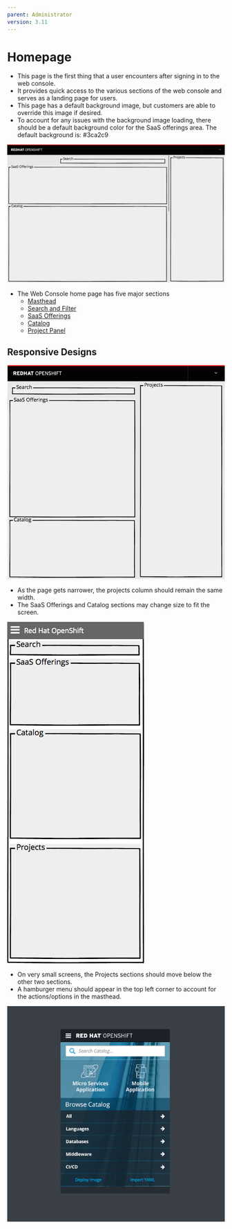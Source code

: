 ```yaml
---
parent: Administrator
version: 3.11
---
```


# Homepage

- This page is the first thing that a user encounters after signing in to the web console.
- It provides quick access to the various sections of the web console and serves as a landing page for users.
- This page has a default background image, but customers are able to override this image if desired.
- To account for any issues with the background image loading, there should be a default background color for the SaaS offerings area. The default background is: #3ca2c9


![Homepage](img/overview-01.png)
- The Web Console home page has five major sections
	- [Masthead](../patterns/masthead.md)
	- [Search and Filter](./search-filter.md)
	- [SaaS Offerings](./offerings.md)
	- [Catalog](./catalog.md)
	- [Project Panel](./project-panel.md)

## Responsive Designs

![Homepage](img/overview-02.png)
- As the page gets narrower, the projects column should remain the same width.
- The SaaS Offerings and Catalog sections may change size to fit the screen.

![Homepage](img/overview-03.png)
- On very small screens, the Projects sections should move below the other two sections.
- A hamburger menu should appear in the top left corner to account for the actions/options in the masthead.

![Homepage](img/Mobile-V2.png)

